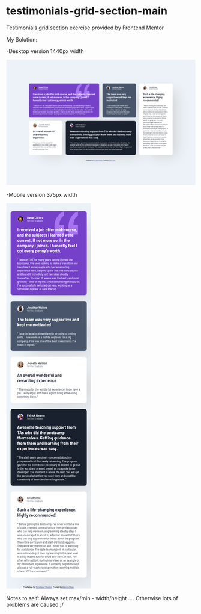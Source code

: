 # testimonials-grid-section-main

Testimonials grid section exercise provided by Frontend Mentor

My Solution:

-Desktop version 1440px width

![Desktop](./screenshots/Desktop1440px.png?raw=true)

-Mobile version 375px width

![Mobile](./screenshots/Mobile375px.png?raw=true)

Notes to self:
Always set max/min - width/height .... Otherwise lots of problems are caused ;/
